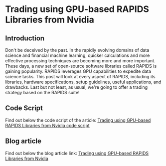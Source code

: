 # Trading using GPU-based RAPIDS Libraries from Nvidia

## Introduction 
Don't be deceived by the past. In the rapidly evolving domains of data science and financial machine learning, quicker calculations and more effective processing techniques are becoming more and more important. These days, a new set of open-source software libraries called RAPIDS is gaining popularity. 
RAPIDS leverages GPU capabilities to expedite data science tasks. This post will look at every aspect of RAPIDS, including its libraries, hardware specifications, setup guidelines, useful applications, and drawbacks. Last but not least, as usual, we're going to offer a trading strategy based on the RAPIDS suite!

## Code Script
Find out below the code script of the article:
[Trading using GPU-based RAPIDS Libraries from Nvidia code script](https://blog.quantinsti.com/nvidia-gpu-rapids-libraries-trading/)
## Blog article 
Find out below the blog article link:
[Trading using GPU-based RAPIDS Libraries from Nvidia](https://blog.quantinsti.com/nvidia-gpu-rapids-libraries-trading/)
